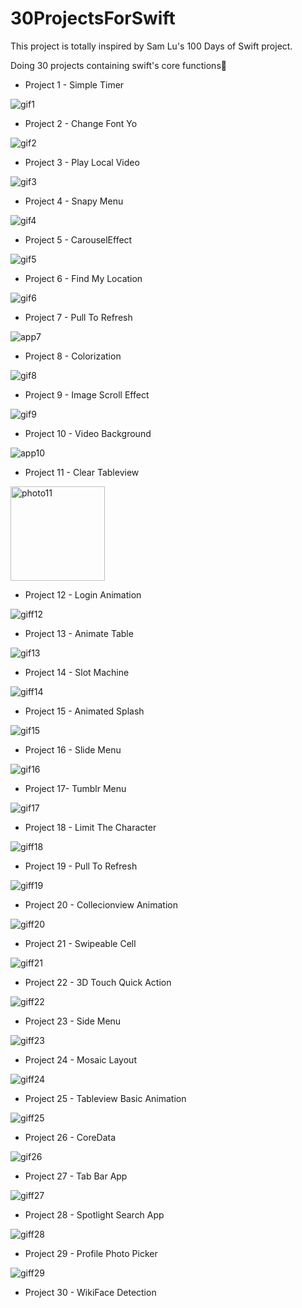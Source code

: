 # 30ProjectsForSwift

This project is totally inspired by Sam Lu's 100 Days of Swift project.

Doing 30 projects containing swift's core functions🫡


- Project 1 - Simple Timer

![gif1](https://github.com/mesutgdk/30ProjectsForSwift/assets/112901255/e2d347bc-c47f-4f9b-8901-b8d92d9cb2f4)

- Project 2 - Change Font Yo

![gif2](https://github.com/mesutgdk/30ProjectsForSwift/assets/112901255/3005ade0-accc-40f8-8511-bb1198186d3f)

- Project 3 - Play Local Video

![gif3](https://github.com/mesutgdk/30ProjectsForSwift/assets/112901255/f8075a27-f494-4cba-9000-77596bd92608)

- Project 4 - Snapy Menu

![gif4](https://github.com/mesutgdk/30ProjectsForSwift/assets/112901255/bc55fc9c-3c92-4480-abfd-05a3120ae3a6)

- Project 5 - CarouselEffect

![gif5](https://github.com/mesutgdk/30ProjectsForSwift/assets/112901255/14e6488e-2fc8-46ea-8b07-4f720a0c2bf9)

- Project 6 - Find My Location

![gif6](https://github.com/mesutgdk/30ProjectsForSwift/assets/112901255/1b88b09b-b23f-4fed-a061-cba86339da86)

- Project 7 - Pull To Refresh

![app7](https://github.com/mesutgdk/30ProjectsForSwift/assets/112901255/aa1b338e-9a6b-4994-9b68-fe7134d88451)

- Project 8 - Colorization

![gif8](https://github.com/mesutgdk/30ProjectsForSwift/assets/112901255/3c61b13f-880d-4ec9-87ff-254d63ac7d1d)

- Project 9 - Image Scroll Effect

![gif9](https://github.com/mesutgdk/30ProjectsForSwift/assets/112901255/000b6ed1-865d-473d-b3c4-71530de1760c)

- Project 10 - Video Background

![app10](https://github.com/mesutgdk/30ProjectsForSwift/assets/112901255/576506ac-900d-44e8-91d1-116a4199afbf)

- Project 11 - Clear Tableview

<img width="151" alt="photo11" src="https://github.com/mesutgdk/30ProjectsForSwift/assets/112901255/80b6dfd5-6378-4a27-99e3-c5e804149ab6">

- Project 12 - Login Animation

![giff12](https://github.com/mesutgdk/30ProjectsForSwift/assets/112901255/c9028878-39a1-4d0d-86eb-7c1041e24842)

- Project 13 - Animate Table

![gif13](https://github.com/mesutgdk/30ProjectsForSwift/assets/112901255/59127a29-eedb-401d-ab33-1e92ab4b2da1)

- Project 14 - Slot Machine

![giff14](https://github.com/mesutgdk/30ProjectsForSwift/assets/112901255/795f8b64-e96e-4a34-a8e1-e78bd924f926)

- Project 15 - Animated Splash

![gif15](https://github.com/mesutgdk/30ProjectsForSwift/assets/112901255/24c37b20-f5ca-4b31-9143-7c9aa7647304)

- Project 16 - Slide Menu

![gif16](https://github.com/mesutgdk/30ProjectsForSwift/assets/112901255/6ff1867f-253a-4e9b-8b23-5a59c8977a10)

- Project 17- Tumblr Menu

![gif17](https://github.com/mesutgdk/30ProjectsForSwift/assets/112901255/4db70c29-987d-41de-ac4a-5092b86586bf)

- Project 18 - Limit The Character

![giff18](https://github.com/mesutgdk/30ProjectsForSwift/assets/112901255/d8b74270-8a6b-4ef0-afdb-1a4bb25b7e46)

- Project 19 - Pull To Refresh

![giff19](https://github.com/mesutgdk/30ProjectsForSwift/assets/112901255/68ade768-9635-49a2-9280-f7052c3a3f44)

- Project 20 - Collecionview Animation

![giff20](https://github.com/mesutgdk/30ProjectsForSwift/assets/112901255/711682fc-fcea-467e-a6ea-a4a0120a55c3)

- Project 21 - Swipeable Cell

![giff21](https://github.com/mesutgdk/30ProjectsForSwift/assets/112901255/2adf6fdf-b338-4af3-b2cf-f755aa255ba8)

- Project 22 - 3D Touch Quick Action

![giff22](https://github.com/mesutgdk/30ProjectsForSwift/assets/112901255/a7291ff1-6622-4331-b56b-46d3cb2c35f7)

- Project 23 - Side Menu

![giff23](https://github.com/mesutgdk/30ProjectsForSwift/assets/112901255/2b50cf46-4809-411e-9fcc-47d53d1c2fe0)

- Project 24 - Mosaic Layout

![giff24](https://github.com/mesutgdk/30ProjectsForSwift/assets/112901255/239c04da-9e59-484f-8aa3-fa7569a3f171)

- Project 25 - Tableview Basic Animation

![giff25](https://github.com/mesutgdk/30ProjectsForSwift/assets/112901255/384bb81d-a18b-4246-9143-d5f44f0910e5)

- Project 26 - CoreData

![gif26](https://github.com/mesutgdk/30ProjectsForSwift/assets/112901255/a8f96095-cea4-48a6-b33d-711fce0acc33)

- Project 27 - Tab Bar App

![giff27](https://github.com/mesutgdk/30ProjectsForSwift/assets/112901255/2b2e74f6-b5e5-40f1-988c-2e2668561336)

- Project 28 - Spotlight Search App

![giff28](https://github.com/mesutgdk/30ProjectsForSwift/assets/112901255/596f7163-24eb-481f-a70d-581b4676c214)

- Project 29 - Profile Photo Picker

![giff29](https://github.com/mesutgdk/30ProjectsForSwift/assets/112901255/3bd5e429-07ac-4142-9a25-f64a758595db)

- Project 30 - WikiFace Detection

